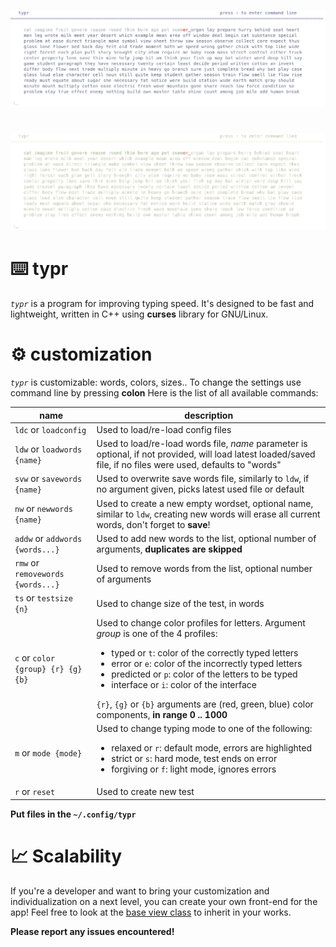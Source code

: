 ![](images/banner.png)
#
![](images/light_banner.png)

# ⌨️ typr
_`typr`_ is a program for improving typing speed. It's designed to be fast and lightweight, written in C++ using __curses__ library for GNU/Linux.

# ⚙️ customization 
_`typr`_ is customizable: words, colors, sizes..
To change the settings use command line by pressing __colon__
Here is the list of all available commands:

| name | description |
|-----|-----|
| `ldc` or `loadconfig` | Used to load/re-load config files 
| `ldw` or `loadwords {name}`| Used to load/re-load words file, _name_ parameter is optional, if not provided, will load latest loaded/saved file, if no files were used, defaults to "words"
| `svw` or `savewords {name}` | Used to overwrite save words file, similarly to `ldw`, if no argument given, picks latest used file or default
| `nw` or `newwords {name}` | Used to create a new empty wordset, optional name, similar to `ldw`, creating new words will erase all current words, don't forget to __save__!
| `addw` or `addwords {words...}` | Used to add new words to the list, optional number of arguments, __duplicates are skipped__
| `rmw` or `removewords {words...}` | Used to remove words from the list, optional number of arguments
| `ts` or `testsize {n}` | Used to change size of the test, in words
| `c` or `color {group} {r} {g} {b}` | Used to change color profiles for letters. Argument _group_ is one of the 4 profiles: <ul> <li> typed or `t`: color of the correctly typed letters </li> <li> error or `e`: color of the incorrectly typed letters </li> <li> predicted or `p`: color of the letters to be typed </li> <li> interface or `i`: color of the interface </li> </ul> `{r}`, `{g}` or `{b}` arguments are (red, green, blue) color components, __in range 0 .. 1000__
| `m` or `mode {mode}` | Used to change typing mode to one of the following: <ul> <li>relaxed or `r`: default mode, errors are highlighted </li> <li> strict or `s`: hard mode, test ends on error </li> <li> forgiving or `f`: light mode, ignores errors </li> </ul>
| `r` or `reset` | Used to create new test

__Put files in the `~/.config/typr`__

# 📈 Scalability
If you're a developer and want to bring your customization and individualization on a next level, you can create your own front-end for the app! 
Feel free to look at the [base view class](https://github.com/sgp729/typr/src/base_view.h) to inherit in your works.


__Please report any issues encountered!__
